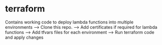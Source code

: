 # terraform
Contains working code to deploy lambda functions into multiple environments
--> Clone this repo.
--> Add certificates if required for lambda functions
--> Add tfvars files for each environment
--> Run terraform code and apply changes